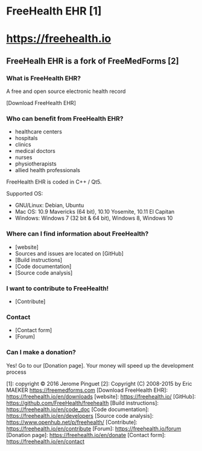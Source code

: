# FreeHealth EHR [1]
# https://freehealth.io 

## FreeHealh EHR is a fork of FreeMedForms [2]

### What is FreeHealth EHR?

A free and open source electronic health record

[Download FreeHealth EHR]

### Who can benefit from FreeHealth EHR?
- healthcare centers
- hospitals
- clinics
- medical doctors
- nurses
- physiotherapists
- allied health professionals

FreeHealth EHR is coded in C++ / Qt5.

Supported OS:
- GNU/Linux: Debian, Ubuntu
- Mac OS: 10.9 Mavericks (64 bit), 10.10 Yosemite, 10.11 El Capitan
- Windows: Windows 7 (32 bit & 64 bit), Windows 8, Windows 10

### Where can I find information about FreeHealth?

- [website]
- Sources and issues are located on [GitHub]
- [Build instructions]
- [Code documentation]
- [Source code analysis]

### I want to contribute to FreeHealth!

- [Contribute]

### Contact
- [Contact form]
- [Forum]


### Can I make a donation?
    
Yes! Go to our [Donation page].
Your money will speed up the development process

[1]: copyright © 2016 Jerome Pinguet
[2]: Copyright (C) 2008-2015 by Eric MAEKER https://freemedforms.com
[Download FreeHealth EHR]: https://freehealth.io/en/downloads
[website]: https://freehealth.io/
[GitHub]: https://github.com/FreeHealth/freehealth
[Build instructions]: https://freehealth.io/en/code_doc
[Code documentation]: https://freehealth.io/en/developers
[Source code analysis]: https://www.openhub.net/p/freehealth/
[Contribute]: https://freehealth.io/en/contribute
[Forum]: https://freehealth.io/forum
[Donation page]: https://freehealth.io/en/donate
[Contact form]: https://freehealth.io/en/contact
